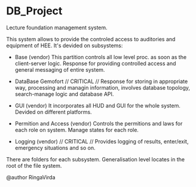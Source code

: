 # DB_Project
Lecture foundation management system.

This system allows to provide the controled access to auditories and equipment of HEE.
It's devided on subsystems:

- Base (vendor)
    This partition controls all low level proc. as soon as the client-server logic. Response for providing controlled access and general messaging of entire system. 

- DataBase Gemofort // CRITICAL //
    Response for storing in appropriate way, processing and managin information, involves database topology, search-manage logic and database API.

- GUI (vendor)
    It incorporates all HUD and GUI for the whole system. Devided on different platforms.

- Permition and Access (vendor)
    Controls the permitions and laws for each role on system. Manage states for each role.

- Logging (vendor) // CRITICAL //
    Provides logging of results, enter/exit, emergency situations and so on.

There are folders for each subsystem. Generalisation level locates in the root of the file system.

@author RingaVirda
